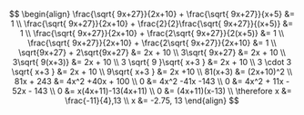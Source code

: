 $$
\begin{align}
\frac{\sqrt{ 9x+27}}{2x+10} + \frac{\sqrt{ 9x+27}}{x+5} &= 1 \\
\frac{\sqrt{ 9x+27}}{2x+10} + \frac{2}{2}\frac{\sqrt{ 9x+27}}{(x+5)} &= 1 \\
\frac{\sqrt{ 9x+27}}{2x+10} + \frac{2\sqrt{ 9x+27}}{2(x+5)} &= 1 \\
\frac{\sqrt{ 9x+27}}{2x+10} + \frac{2\sqrt{ 9x+27}}{2x+10} &= 1 \\
\sqrt{9x+27} + 2\sqrt{9x+27} &= 2x + 10 \\
3\sqrt{ 9x+27} &= 2x + 10 \\ 
3\sqrt{ 9(x+3)} &= 2x + 10 \\
3 \sqrt{ 9 }\sqrt{ x+3 } &= 2x + 10 \\
3 \cdot 3 \sqrt{ x+3 } &= 2x + 10 \\
9\sqrt{ x+3 } &= 2x +10 \\
81(x+3) &= (2x+10)^2 \\
81x + 243 &= 4x^2 +40x + 100 \\
0 &= 4x^2 -41x -143 \\
0 &= 4x^2 + 11x - 52x - 143 \\
0 &= x(4x+11)-13(4x+11) \\
0 &= (4x+11)(x-13) \\
\therefore x &= \frac{-11}{4},13 \\
x &= -2.75, 13
\end{align}
$$
